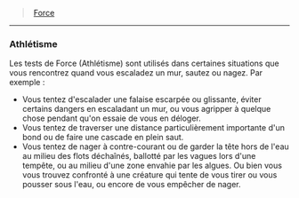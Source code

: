 ﻿---
!GenericItem
Name: Athlétisme
Id: abilities_strength_hd.md#athlétisme
ParentLink: abilities_strength_hd.md#force
ParentName: Force
NameLevel: 3
Attributes: {}
AttributesDictionary: >+
  {}

---
> [Force](hd_abilities_strength.md)

---

### Athlétisme

Les tests de Force (Athlétisme) sont utilisés dans certaines situations que vous rencontrez quand vous escaladez un mur, sautez ou nagez. Par exemple :

* Vous tentez d'escalader une falaise escarpée ou glissante, éviter certains dangers en escaladant un mur, ou vous agripper à quelque chose pendant qu'on essaie de vous en déloger.
* Vous tentez de traverser une distance particulièrement importante d'un bond ou de faire une cascade en plein saut.
* Vous tentez de nager à contre-courant ou de garder la tête hors de l'eau au milieu des flots déchaînés, ballotté par les vagues lors d'une tempête, ou au milieu d'une zone envahie par les algues. Ou bien vous vous trouvez confronté à une créature qui tente de vous tirer ou vous pousser sous l'eau, ou encore de vous empêcher de nager.

